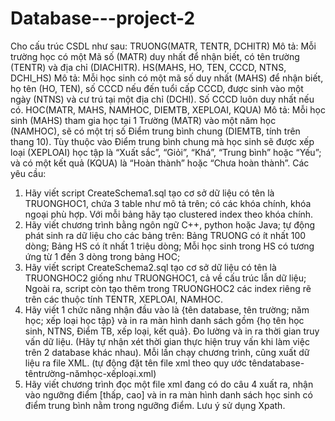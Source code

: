 # Database---project-2
Cho cấu trúc CSDL như sau:
TRUONG(MATR, TENTR, DCHITR)
Mô tả: Mỗi trường học có một Mã số (MATR) duy nhất để nhận biết, có tên trường (TENTR) và địa chỉ (DIACHITR).
HS(MAHS, HO, TEN, CCCD, NTNS, DCHI_HS)
Mô tả: Mỗi học sinh có một mã số duy nhất (MAHS) để nhận biết, họ tên (HO, TEN), số CCCD nếu đến tuổi cấp CCCD, được sinh vào một ngày (NTNS) và cư trú tại một địa chỉ (DCHI). Số CCCD luôn duy nhất nếu có. 
HOC(MATR, MAHS, NAMHOC, DIEMTB, XEPLOAI, KQUA)
Mô tả: Mỗi học sinh (MAHS) tham gia học tại 1 Trường (MATR) vào một năm học (NAMHOC), sẽ có một trị số Điểm trung bình chung (DIEMTB, tính trên thang 10). Tùy thuộc vào Điểm trung bình chung mà học sinh sẽ được xếp loại (XEPLOAI) học tập là “Xuất sắc”, “Giỏi”, “Khá”, “Trung bình” hoặc “Yếu”; và có một kết quả (KQUA) là “Hoàn thành” hoặc “Chưa hoàn thành”.
Các yêu cầu:
1)	Hãy viết script CreateSchema1.sql tạo cơ sở dữ liệu có tên là TRUONGHOC1, chứa 3 table như mô tả trên; có các khóa chính, khóa ngoại phù hợp. Với mỗi bảng hãy tạo clustered index theo khóa chính.
2)	Hãy viết chương trình bằng ngôn ngữ C++, python hoặc Java; tự động phát sinh ra dữ liệu cho các bảng trên: Bảng TRUONG có ít nhất 100 dòng; Bảng HS có ít nhất 1 triệu dòng; Mỗi học sinh trong HS có tương ứng từ 1 đến 3 dòng trong bảng HOC;
3)	Hãy viết script CreateSchema2.sql tạo cơ sở dữ liệu có tên là TRUONGHOC2 giống như TRUONGHOC1, cả về cấu trúc lẫn dữ liệu; Ngoài ra, script còn tạo thêm trong TRUONGHOC2 các index riêng rẽ trên các thuộc tính TENTR, XEPLOAI, NAMHOC. 
4)	Hãy viết 1 chức năng nhận đầu vào là {tên database, tên trường; năm học; xếp loại học tập} và in ra màn hình danh sách gồm {họ tên học sinh, NTNS, Điểm TB, xếp loại, kết quả}. Đo lường và in ra thời gian truy vấn dữ liệu. (Hãy tự nhận xét thời gian thực hiện truy vấn khi làm việc trên 2 database khác nhau). Mỗi lần chạy chương trình, cũng xuất dữ liệu ra file XML. (tự động đặt tên file xml theo quy ước têndatabase-têntrường-nămhọc-xếploại.xml)
5)	Hãy viết chương trình đọc một file xml đang có do câu 4 xuất ra, nhận vào ngưỡng điểm [thấp, cao] và in ra màn hình danh sách học sinh có điểm trung bình nằm trong ngưỡng điểm. Lưu ý sử dụng Xpath.
